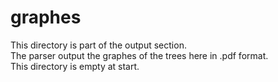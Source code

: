 # graphes

This directory is part of the output section.\
The parser output the graphes of the trees here in .pdf format.\
This directory is empty at start.